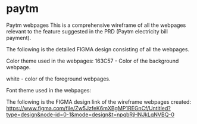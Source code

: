 # paytm
Paytm webpages
This is a comprehensive wireframe of all the webpages relevant to the feature suggested in the PRD (Paytm electricity bill payment).

The following is the detailed FIGMA design consisting of all the webpages.

Color theme used in the webpages:
163C57 -  Color of the background webpage.

white - color of the foreground webpages.

Font theme used in the webpages:

The following is the FIGMA design link of the wireframe webpages created:
https://www.figma.com/file/Zw5JzfeK6mXBgMP1REGnCf/Untitled?type=design&node-id=0-1&mode=design&t=npqbRjHNJkLqNVBQ-0
